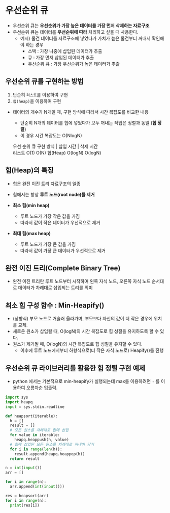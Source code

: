 # 우선순위 큐
* 우선순위 큐는 __우선순위가 가장 높은 데이터를 가장 먼저 삭제하는 자료구조__ 
* 우선순위 큐는 데이터를 **우선순위에 따라** 처리하고 싶을 때 사용한다.
  - 예시) 물건 데이터를 자료구조에 넣었다가 가치가 높은 물건부터 꺼내서 확인해야 하는 경우
    - 스택 : 가장 나중에 삽입된 데이터가 추출
    - 큐 : 가장 먼저 삽입된 데이터가 추출
    - 우선순위 큐 : 가장 우선순위가 높은 데이터가 추출

## 우선순위 큐를 구현하는 방법
1) 단순히 `리스트`를 이용하여 구현
2) `힙(heap)`을 이용하여 구현

* 데이터의 개수가 N개일 때, 구현 방식에 따라서 시간 복잡도를 비교한 내용
  - 단순히 N개의 데이터를 힙에 넣었다가 모두 꺼내는 작업은 정렬과 동일 (**힙 정렬**) 
  - 이 경우 시간 복잡도는 O(NlogN)

  우선 순위 큐 구현 방식 | 삽입 시간 | 삭제 시간  
      리스트                 O(1)      O(N)
     힙(Heap)              O(logN)   O(logN)

## 힙(Heap)의 특징
* 힙은 완전 이진 트리 자료구조의 일종
* 힙에서는 항상 **루트 노드(root node)를 제거**

* **최소 힙(min heap)**
  * 루트 노드가 가장 작은 값을 가짐
  * 따라서 값이 작은 데이터가 우선적으로 제거

* **최대 힙(max heap)**
  * 루트 노드가 가장 큰 값을 가짐
  * 따라서 값이 가장 큰 데이터가 우선적으로 제거

## 완전 이진 트리(Complete Binary Tree)
  * 완전 이진 트리란 루트 노드부터 시작하여 왼쪽 자식 노드, 오른쪽 자식 노드 순서대로 데이터가 차례대로 삽입되는 트리를 의미

## 최소 힙 구성 함수 : Min-Heapify()
  * (상향식) 부모 노드로 거슬러 올라가며, 부모보다 자신의 값이 더 작은 경우에 위치를 교체.
  * 새로운 원소가 삽입될 때, O(logN)의 시간 복잡도로 힙 성질을 유지하도록 할 수 있다.
  * 원소가 제거될 때, O(logN)의 시간 복잡도로 힙 성질을 유지할 수 있다. 
    * 이후에 루트 노드에서부터 하향식으로(더 작은 자식 노드로) Heapify()를 진행
  
## 우선순위 큐 라이브러리를 활용한 힙 정렬 구현 예제
* python 에서는 기본적으로 min-heapify가 실행되는데 max를 이용하려면 `-` 를 이용하여 오름차순 입출력.
```python
import sys
import heapq
input = sys.stdin.readline

def heapsort(iterable):
  h = []
  result = []
  # 모든 원소를 차례대로 힙에 삽입
  for value in iterable:
    heapq.heappush(h, value)
  # 힙에 삽입된 모든 원소를 차례대로 꺼내어 담기
  for i in range(len(h)):
    result.append(heapq.heappop(h))
  return result

n = int(input())
arr = []

for i in range(n):
  arr.append(int(input()))

res = heapsort(arr)
for i in range(n):
  print(res[i])
```
